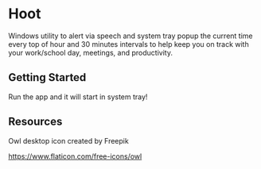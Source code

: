 # Hoot

Windows utility to alert via speech and system tray popup the current time every top of hour and 30 minutes intervals to help keep you on track with your work/school day, meetings, and productivity.

## Getting Started

Run the app and it will start in system tray!

## Resources

Owl desktop icon created by Freepik

https://www.flaticon.com/free-icons/owl
